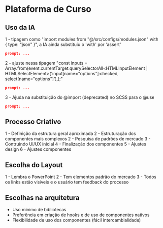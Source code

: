 # Plataforma de Curso

## Uso da IA
1 - tipagem como "import modules from "@/src/configs/modules.json" with { type: "json" }", a IA ainda substituiu o 'with' por 'assert'
```json
prompt: ...
```
2 - ajuste nessa tipagem "const inputs = Array.from(event.currentTarget.querySelectorAll<HTMLInputElement | HTMLSelectElement>('input[name="options"]:checked, select[name="options"]'),);"
```json
prompt: ...
```
3 - Ajuda na substituição do @import (deprecated) no SCSS para o @use
```json
prompt: ...
```

## Processo Criativo
1 - Definição da estrutura geral aproximada 
2 - Estruturação dos componentes mais complexos
2 - Pesquisa de padrões de mercado
3 - Contruindo UI/UX inicial
4 - Finalização dos componentes
5 - Ajustes design
6 - Ajustes componentes

## Escolha do Layout
1 - Lembra o PowerPoint
2 - Tem elementos padrão do mercado
3 - Todos os links estão visiveis e o usuário tem feedback do processo

## Escolhas na arquitetura
- Uso mínimo de bibliotecas
- Preferência em criação de hooks e de uso de componentes nativos
- Flexibilidade de uso dos componentes (fácil intercambialidade)